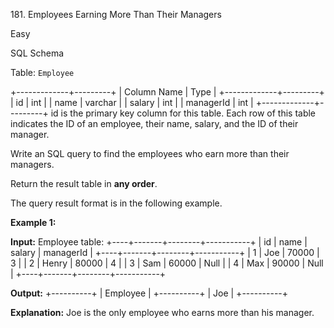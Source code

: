 181\. Employees Earning More Than Their Managers

Easy

SQL Schema

Table: `Employee`

+-------------+---------+ | Column Name | Type | +-------------+---------+ | id | int | | name | varchar | | salary | int | | managerId | int | +-------------+---------+ id is the primary key column for this table. Each row of this table indicates the ID of an employee, their name, salary, and the ID of their manager.

Write an SQL query to find the employees who earn more than their managers.

Return the result table in **any order**.

The query result format is in the following example.

**Example 1:**

**Input:** Employee table: +----+-------+--------+-----------+ | id | name | salary | managerId | +----+-------+--------+-----------+ | 1 | Joe | 70000 | 3 | | 2 | Henry | 80000 | 4 | | 3 | Sam | 60000 | Null | | 4 | Max | 90000 | Null | +----+-------+--------+-----------+

**Output:** +----------+ | Employee | +----------+ | Joe | +----------+

**Explanation:** Joe is the only employee who earns more than his manager. 